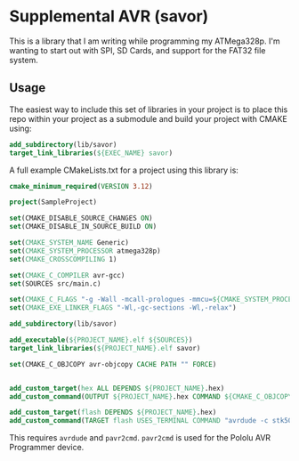# Supplemental AVR (savor)

This is a library that I am writing while programming my ATMega328p. I'm wanting to start out with SPI, SD Cards, and support for the FAT32 file system.

## Usage

The easiest way to include this set of libraries in your project is to place this repo within your project as a submodule and build your project with CMAKE using:

```cmake
add_subdirectory(lib/savor)
target_link_libraries(${EXEC_NAME} savor)
```

A full example CMakeLists.txt for a project using this library is:

```cmake
cmake_minimum_required(VERSION 3.12)

project(SampleProject)

set(CMAKE_DISABLE_SOURCE_CHANGES ON)
set(CMAKE_DISABLE_IN_SOURCE_BUILD ON)

set(CMAKE_SYSTEM_NAME Generic)
set(CMAKE_SYSTEM_PROCESSOR atmega328p)
set(CMAKE_CROSSCOMPILING 1)

set(CMAKE_C_COMPILER avr-gcc)
set(SOURCES src/main.c)

set(CMAKE_C_FLAGS "-g -Wall -mcall-prologues -mmcu=${CMAKE_SYSTEM_PROCESSOR} -Os")
set(CMAKE_EXE_LINKER_FLAGS "-Wl,-gc-sections -Wl,-relax")

add_subdirectory(lib/savor)

add_executable(${PROJECT_NAME}.elf ${SOURCES})
target_link_libraries(${PROJECT_NAME}.elf savor)

set(CMAKE_C_OBJCOPY avr-objcopy CACHE PATH "" FORCE)


add_custom_target(hex ALL DEPENDS ${PROJECT_NAME}.hex)
add_custom_command(OUTPUT ${PROJECT_NAME}.hex COMMAND ${CMAKE_C_OBJCOPY} ARGS -R .eeprom -O ihex ${PROJECT_NAME}.elf ${PROJECT_NAME}.hex DEPENDS ${PROJECT_NAME}.elf )

add_custom_target(flash DEPENDS ${PROJECT_NAME}.hex)
add_custom_command(TARGET flash USES_TERMINAL COMMAND "avrdude -c stk500v2 -P $(pavr2cmd --prog-port) -p ${CMAKE_SYSTEM_PROCESSOR} -U flash:w:${PROJECT_NAME}.hex:i")
```

This requires `avrdude` and `pavr2cmd`. `pavr2cmd` is used for the Pololu AVR Programmer device.

